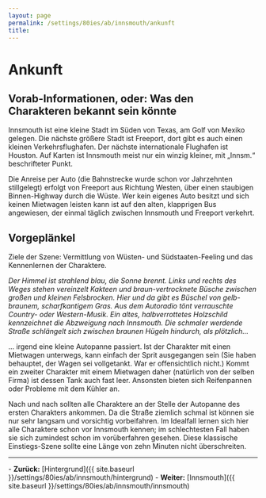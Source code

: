 ```yaml
---
layout: page
permalink: /settings/80ies/ab/innsmouth/ankunft
title: 
---
```


# Ankunft

## Vorab-Informationen, oder: Was den Charakteren bekannt sein könnte

Innsmouth ist eine kleine Stadt im Süden von Texas, am Golf von Mexiko gelegen. Die nächste größere Stadt ist Freeport, dort gibt es auch einen kleinen Verkehrsflughafen. Der nächste internationale Flughafen ist Houston. Auf Karten ist Innsmouth meist nur ein winzig kleiner, mit &bdquo;Innsm.&ldquo; beschrifteter Punkt.

Die Anreise per Auto (die Bahnstrecke wurde schon vor Jahrzehnten stillgelegt) erfolgt von Freeport aus Richtung Westen, über einen staubigen Binnen-Highway durch die Wüste. Wer kein eigenes Auto besitzt und sich keinen Mietwagen leisten kann ist auf den alten, klapprigen Bus angewiesen, der einmal täglich zwischen Innsmouth und Freeport verkehrt.

## Vorgeplänkel

Ziele der Szene: Vermittlung von Wüsten- und Südstaaten-Feeling und das Kennenlernen der Charaktere.

<em>Der Himmel ist strahlend blau, die Sonne brennt. Links und rechts des Weges stehen vereinzelt Kakteen und braun-vertrocknete Büsche zwischen großen und kleinen Felsbrocken. Hier und da gibt es Büschel von gelb-braunem, scharfkantigem Gras. Aus dem Autoradio tönt verrauschte Country- oder Western-Musik. Ein altes, halbverrottetes Holzschild kennzeichnet die Abzweigung nach Innsmouth. Die schmaler werdende Straße schlängelt sich zwischen braunen Hügeln hindurch, als plötzlich...</em>

... irgend eine kleine Autopanne passiert. Ist der Charakter mit einen Mietwagen unterwegs, kann einfach der Sprit ausgegangen sein (Sie haben behauptet, der Wagen sei vollgetankt. War er offensichtlich nicht.) Kommt ein zweiter Charakter mit einem Mietwagen daher (natürlich von der selben Firma) ist dessen Tank auch fast leer. Ansonsten bieten sich Reifenpannen oder Probleme mit dem Kühler an.

Nach und nach sollten alle Charaktere an der Stelle der Autopanne des ersten Charakters ankommen. Da die Straße ziemlich schmal ist können sie nur sehr langsam und vorsichtig vorbeifahren. Im Idealfall lernen sich hier alle Charaktere schon vor Innsmouth kennen; im schlechtesten Fall haben sie sich zumindest schon im vorüberfahren gesehen. Diese klassische Einstiegs-Szene sollte eine Länge von zehn Minuten nicht überschreiten.


<hr/>
- <strong>Zurück:</strong> [Hintergrund]({{ site.baseurl }}/settings/80ies/ab/innsmouth/hintergrund)
- <strong>Weiter:</strong> [Innsmouth]({{ site.baseurl }}/settings/80ies/ab/innsmouth/innsmouth)

